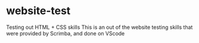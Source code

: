 # website-test
Testing out HTML + CSS skills
This is an out of the website testing skills that were provided by Scrimba, and done on VScode
